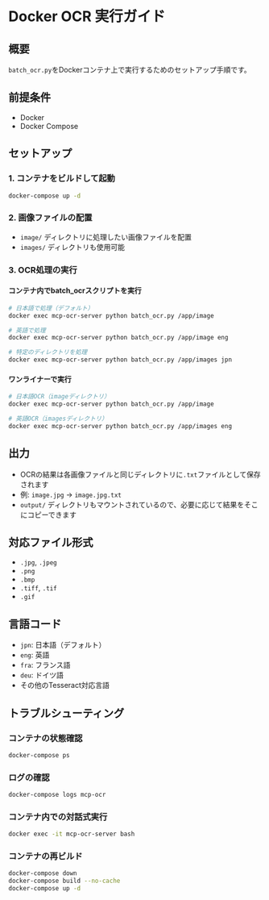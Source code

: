 # Docker OCR 実行ガイド

## 概要
`batch_ocr.py`をDockerコンテナ上で実行するためのセットアップ手順です。

## 前提条件
- Docker
- Docker Compose

## セットアップ

### 1. コンテナをビルドして起動
```bash
docker-compose up -d
```

### 2. 画像ファイルの配置
- `image/` ディレクトリに処理したい画像ファイルを配置
- `images/` ディレクトリも使用可能

### 3. OCR処理の実行

#### コンテナ内でbatch_ocrスクリプトを実行
```bash
# 日本語で処理（デフォルト）
docker exec mcp-ocr-server python batch_ocr.py /app/image

# 英語で処理
docker exec mcp-ocr-server python batch_ocr.py /app/image eng

# 特定のディレクトリを処理
docker exec mcp-ocr-server python batch_ocr.py /app/images jpn
```

#### ワンライナーで実行
```bash
# 日本語OCR（imageディレクトリ）
docker exec mcp-ocr-server python batch_ocr.py /app/image

# 英語OCR（imagesディレクトリ）
docker exec mcp-ocr-server python batch_ocr.py /app/images eng
```

## 出力
- OCRの結果は各画像ファイルと同じディレクトリに`.txt`ファイルとして保存されます
- 例: `image.jpg` → `image.jpg.txt`
- `output/` ディレクトリもマウントされているので、必要に応じて結果をそこにコピーできます

## 対応ファイル形式
- `.jpg`, `.jpeg`
- `.png`
- `.bmp`
- `.tiff`, `.tif`
- `.gif`

## 言語コード
- `jpn`: 日本語（デフォルト）
- `eng`: 英語
- `fra`: フランス語
- `deu`: ドイツ語
- その他のTesseract対応言語

## トラブルシューティング

### コンテナの状態確認
```bash
docker-compose ps
```

### ログの確認
```bash
docker-compose logs mcp-ocr
```

### コンテナ内での対話式実行
```bash
docker exec -it mcp-ocr-server bash
```

### コンテナの再ビルド
```bash
docker-compose down
docker-compose build --no-cache
docker-compose up -d
```
